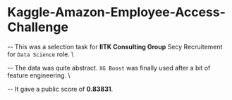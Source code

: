 # Kaggle-Amazon-Employee-Access-Challenge

-- This was a selection task for **IITK Consulting Group** Secy Recruitement for `Data Science` role. \

-- The data was quite abstract. `XG Boost` was finally used after a bit of feature engineering. \

-- It gave a public score of **0.83831**.
